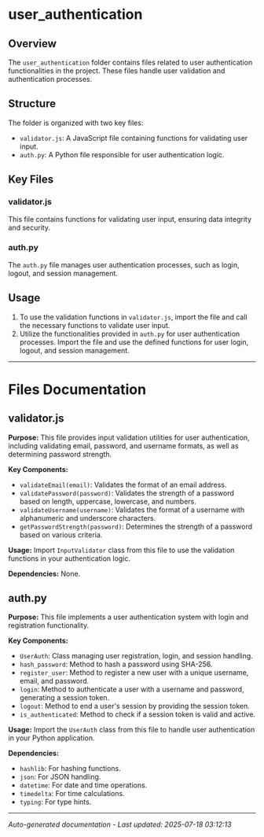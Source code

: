# user_authentication

## Overview
The `user_authentication` folder contains files related to user authentication functionalities in the project. These files handle user validation and authentication processes.

## Structure
The folder is organized with two key files:
- `validator.js`: A JavaScript file containing functions for validating user input.
- `auth.py`: A Python file responsible for user authentication logic.

## Key Files
### validator.js
This file contains functions for validating user input, ensuring data integrity and security.

### auth.py
The `auth.py` file manages user authentication processes, such as login, logout, and session management.

## Usage
1. To use the validation functions in `validator.js`, import the file and call the necessary functions to validate user input.
2. Utilize the functionalities provided in `auth.py` for user authentication processes. Import the file and use the defined functions for user login, logout, and session management.

---

# Files Documentation

## validator.js

**Purpose:** This file provides input validation utilities for user authentication, including validating email, password, and username formats, as well as determining password strength.

**Key Components:**
- `validateEmail(email)`: Validates the format of an email address.
- `validatePassword(password)`: Validates the strength of a password based on length, uppercase, lowercase, and numbers.
- `validateUsername(username)`: Validates the format of a username with alphanumeric and underscore characters.
- `getPasswordStrength(password)`: Determines the strength of a password based on various criteria.

**Usage:** Import `InputValidator` class from this file to use the validation functions in your authentication logic.

**Dependencies:** None.

## auth.py

**Purpose:** This file implements a user authentication system with login and registration functionality.

**Key Components:**
- `UserAuth`: Class managing user registration, login, and session handling.
- `hash_password`: Method to hash a password using SHA-256.
- `register_user`: Method to register a new user with a unique username, email, and password.
- `login`: Method to authenticate a user with a username and password, generating a session token.
- `logout`: Method to end a user's session by providing the session token.
- `is_authenticated`: Method to check if a session token is valid and active.

**Usage:** Import the `UserAuth` class from this file to handle user authentication in your Python application.

**Dependencies:**
- `hashlib`: For hashing functions.
- `json`: For JSON handling.
- `datetime`: For date and time operations.
- `timedelta`: For time calculations.
- `typing`: For type hints.

---
*Auto-generated documentation - Last updated: 2025-07-18 03:12:13*

